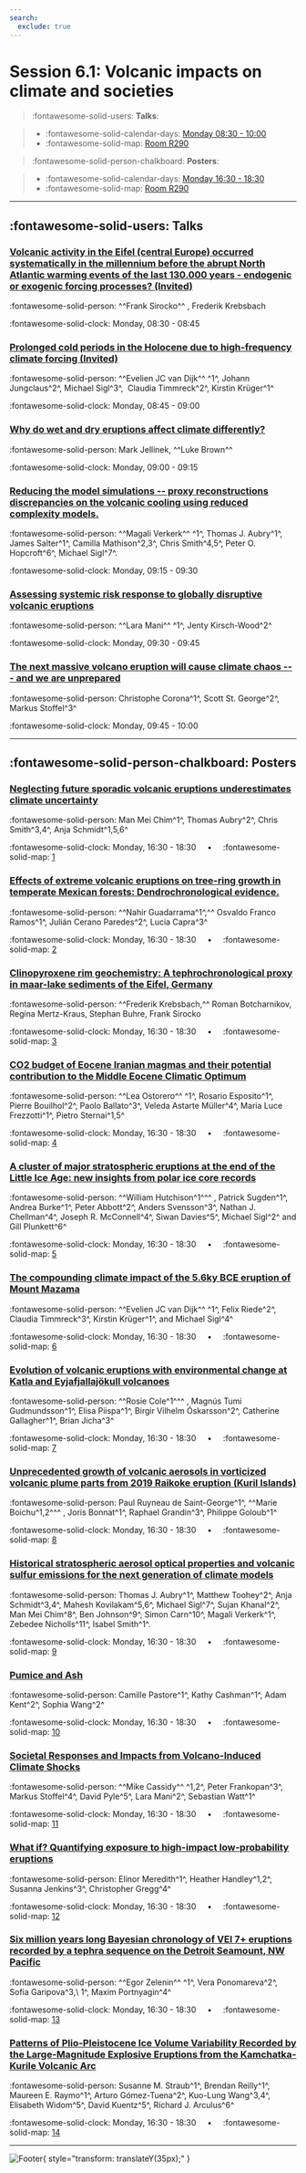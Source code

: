 ```yaml
---
search:
  exclude: true
---
```


# Session 6.1: Volcanic impacts on climate and societies

> :fontawesome-solid-users: **Talks**:

> - :fontawesome-solid-calendar-days: [Monday 08:30 - 10:00](../sessions_comparison.md#__tabbed_1_4)
> - :fontawesome-solid-map: [Room R290](../maps_venue.md#__tabbed_1_1)

> :fontawesome-solid-person-chalkboard: **Posters**:

> - :fontawesome-solid-calendar-days: [Monday 16:30 - 18:30](../sessions_comparison.md#__tabbed_1_6)
> - :fontawesome-solid-map: [Room R290](../maps_venue.md#__tabbed_1_1)

---

## :fontawesome-solid-users: Talks

### [Volcanic activity in the Eifel (central Europe) occurred systematically in the millennium before the abrupt North Atlantic warming events of the last 130.000 years - endogenic or exogenic forcing processes? (Invited)](../abstracts/6-1-1.md)
:fontawesome-solid-person: ^^Frank Sirocko^^ , Frederik Krebsbach

:fontawesome-solid-clock: Monday, 08:30 - 08:45

### [Prolonged cold periods in the Holocene due to high-frequency climate forcing (Invited)](../abstracts/6-1-2.md)
:fontawesome-solid-person: ^^Evelien JC van Dijk^^ ^1^, Johann Jungclaus^2^, Michael Sigl^3^,  Claudia Timmreck^2^, Kirstin Krüger^1^

:fontawesome-solid-clock: Monday, 08:45 - 09:00

### [Why do wet and dry eruptions affect climate differently?](../abstracts/6-1-3.md)
:fontawesome-solid-person: Mark Jellinek, ^^Luke Brown^^

:fontawesome-solid-clock: Monday, 09:00 - 09:15

### [Reducing the model simulations -- proxy reconstructions discrepancies on the volcanic cooling using reduced complexity models.](../abstracts/6-1-4.md)
:fontawesome-solid-person: ^^Magali Verkerk^^ ^1^, Thomas J. Aubry^1^, James Salter^1^, Camilla Mathison^2,3^, Chris Smith^4,5^, Peter O. Hopcroft^6^, Michael Sigl^7^.

:fontawesome-solid-clock: Monday, 09:15 - 09:30

### [Assessing systemic risk response to globally disruptive volcanic eruptions](../abstracts/6-1-5.md)
:fontawesome-solid-person: ^^Lara Mani^^ ^1^, Jenty Kirsch-Wood^2^

:fontawesome-solid-clock: Monday, 09:30 - 09:45

### [The next massive volcano eruption will cause climate chaos --- and we are unprepared](../abstracts/6-1-6.md)
:fontawesome-solid-person: Christophe Corona^1^, Scott St. George^2^, Markus Stoffel^3^

:fontawesome-solid-clock: Monday, 09:45 - 10:00

---

## :fontawesome-solid-person-chalkboard: Posters

### [Neglecting future sporadic volcanic eruptions underestimates climate uncertainty](../abstracts/6-1-7.md)
:fontawesome-solid-person: Man Mei Chim^1^, Thomas Aubry^2^, Chris Smith^3,4^, Anja Schmidt^1,5,6^

:fontawesome-solid-clock: Monday, 16:30 - 18:30  &nbsp; &nbsp; • &nbsp; &nbsp; :fontawesome-solid-map: [1](../map_poster_boards.md#monday)

### [Effects of extreme volcanic eruptions on tree-ring growth in temperate Mexican forests: Dendrochronological evidence.](../abstracts/6-1-8.md)
:fontawesome-solid-person: ^^Nahir Guadarrama^1^,^^  Osvaldo Franco Ramos^1^, Julián Cerano Paredes^2^, Lucia Capra^3^

:fontawesome-solid-clock: Monday, 16:30 - 18:30  &nbsp; &nbsp; • &nbsp; &nbsp; :fontawesome-solid-map: [2](../map_poster_boards.md#monday)

### [Clinopyroxene rim geochemistry: A tephrochronological proxy in maar-lake sediments of the Eifel, Germany](../abstracts/6-1-9.md)
:fontawesome-solid-person: ^^Frederik Krebsbach,^^  Roman Botcharnikov, Regina Mertz-Kraus, Stephan Buhre, Frank Sirocko

:fontawesome-solid-clock: Monday, 16:30 - 18:30  &nbsp; &nbsp; • &nbsp; &nbsp; :fontawesome-solid-map: [3](../map_poster_boards.md#monday)

### [CO2 budget of Eocene Iranian magmas and their potential contribution to the Middle Eocene Climatic Optimum](../abstracts/6-1-10.md)
:fontawesome-solid-person: ^^Lea Ostorero^^ ^1^, Rosario Esposito^1^, Pierre Bouilhol^2^, Paolo Ballato^3^, Veleda Astarte Müller^4^, Maria Luce Frezzotti^1^, Pietro Sternai^1,5^

:fontawesome-solid-clock: Monday, 16:30 - 18:30  &nbsp; &nbsp; • &nbsp; &nbsp; :fontawesome-solid-map: [4](../map_poster_boards.md#monday)

### [A cluster of major stratospheric eruptions at the end of the Little Ice Age: new insights from polar ice core records](../abstracts/6-1-11.md)
:fontawesome-solid-person: ^^William Hutchison^1^^^ , Patrick Sugden^1^, Andrea Burke^1^, Peter Abbott^2^, Anders Svensson^3^, Nathan J. Chellman^4^, Joseph R. McConnell^4^, Siwan Davies^5^, Michael Sigl^2^ and Gill Plunkett^6^

:fontawesome-solid-clock: Monday, 16:30 - 18:30  &nbsp; &nbsp; • &nbsp; &nbsp; :fontawesome-solid-map: [5](../map_poster_boards.md#monday)

### [The compounding climate impact of the 5.6ky BCE eruption of Mount Mazama](../abstracts/6-1-12.md)
:fontawesome-solid-person: ^^Evelien JC van Dijk^^ ^1^, Felix Riede^2^, Claudia Timmreck^3^, Kirstin Krüger^1^, and Michael Sigl^4^

:fontawesome-solid-clock: Monday, 16:30 - 18:30  &nbsp; &nbsp; • &nbsp; &nbsp; :fontawesome-solid-map: [6](../map_poster_boards.md#monday)

### [Evolution of volcanic eruptions with environmental change at Katla and Eyjafjallajökull volcanoes](../abstracts/6-1-13.md)
:fontawesome-solid-person: ^^Rosie Cole^1^^^ , Magnús Tumi Gudmundsson^1^, Elisa Piispa^1^, Birgir Vilhelm Óskarsson^2^, Catherine Gallagher^1^, Brian Jicha^3^

:fontawesome-solid-clock: Monday, 16:30 - 18:30  &nbsp; &nbsp; • &nbsp; &nbsp; :fontawesome-solid-map: [7](../map_poster_boards.md#monday)

### [Unprecedented growth of volcanic aerosols in vorticized volcanic plume parts from 2019 Raikoke eruption (Kuril Islands)](../abstracts/6-1-14.md)
:fontawesome-solid-person: Paul Ruyneau de Saint-George^1^, ^^Marie Boichu^1,2^^^ , Joris Bonnat^1^, Raphael Grandin^3^, Philippe Goloub^1^

:fontawesome-solid-clock: Monday, 16:30 - 18:30  &nbsp; &nbsp; • &nbsp; &nbsp; :fontawesome-solid-map: [8](../map_poster_boards.md#monday)

### [Historical stratospheric aerosol optical properties and volcanic sulfur emissions for the next generation of climate models](../abstracts/6-1-15.md)
:fontawesome-solid-person: Thomas J. Aubry^1^, Matthew Toohey^2^, Anja Schmidt^3,4^, Mahesh Kovilakam^5,6^, Michael Sigl^7^, Sujan Khanal^2^, Man Mei Chim^8^, Ben Johnson^9^, Simon Carn^10^, Magali Verkerk^1^, Zebedee Nicholls^11^, Isabel Smith^1^.

:fontawesome-solid-clock: Monday, 16:30 - 18:30  &nbsp; &nbsp; • &nbsp; &nbsp; :fontawesome-solid-map: [9](../map_poster_boards.md#monday)

### [Pumice and Ash](../abstracts/6-1-16.md)
:fontawesome-solid-person: Camille Pastore^1^, Kathy Cashman^1^, Adam Kent^2^, Sophia Wang^2^

:fontawesome-solid-clock: Monday, 16:30 - 18:30  &nbsp; &nbsp; • &nbsp; &nbsp; :fontawesome-solid-map: [10](../map_poster_boards.md#monday)

### [Societal Responses and Impacts from Volcano-Induced Climate Shocks](../abstracts/6-1-17.md)
:fontawesome-solid-person: ^^Mike Cassidy^^ ^1,2^, Peter Frankopan^3^, Markus Stoffel^4^, David Pyle^5^, Lara Mani^2^, Sebastian Watt^1^

:fontawesome-solid-clock: Monday, 16:30 - 18:30  &nbsp; &nbsp; • &nbsp; &nbsp; :fontawesome-solid-map: [11](../map_poster_boards.md#monday)

### [What if? Quantifying exposure to high-impact low-probability eruptions](../abstracts/6-1-18.md)
:fontawesome-solid-person: Elinor Meredith^1^, Heather Handley^1,2^, Susanna Jenkins^3^, Christopher Gregg^4^

:fontawesome-solid-clock: Monday, 16:30 - 18:30  &nbsp; &nbsp; • &nbsp; &nbsp; :fontawesome-solid-map: [12](../map_poster_boards.md#monday)

### [Six million years long Bayesian chronology of VEI 7+ eruptions recorded by a tephra sequence on the Detroit Seamount, NW Pacific](../abstracts/6-1-19.md)
:fontawesome-solid-person: ^^Egor Zelenin^^ ^1^, Vera Ponomareva^2^, Sofia Garipova^3,\ 1^, Maxim Portnyagin^4^

:fontawesome-solid-clock: Monday, 16:30 - 18:30  &nbsp; &nbsp; • &nbsp; &nbsp; :fontawesome-solid-map: [13](../map_poster_boards.md#monday)

### [Patterns of Plio-Pleistocene Ice Volume Variability Recorded by the Large-Magnitude Explosive Eruptions from the Kamchatka-Kurile Volcanic Arc](../abstracts/6-1-20.md)
:fontawesome-solid-person: Susanne M. Straub^1^, Brendan Reilly^1^, Maureen E. Raymo^1^, Arturo Gómez-Tuena^2^, Kuo-Lung Wang^3,4^, Elisabeth Widom^5^, David Kuentz^5^, Richard J. Arculus^6^

:fontawesome-solid-clock: Monday, 16:30 - 18:30  &nbsp; &nbsp; • &nbsp; &nbsp; :fontawesome-solid-map: [14](../map_poster_boards.md#monday)

---

![Footer](../img/footer.png){  style="transform: translateY(35px);" }
